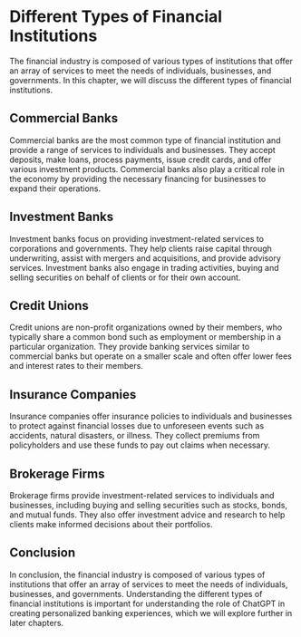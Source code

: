 Different Types of Financial Institutions
================================================================================

The financial industry is composed of various types of institutions that offer an array of services to meet the needs of individuals, businesses, and governments. In this chapter, we will discuss the different types of financial institutions.

Commercial Banks
----------------

Commercial banks are the most common type of financial institution and provide a range of services to individuals and businesses. They accept deposits, make loans, process payments, issue credit cards, and offer various investment products. Commercial banks also play a critical role in the economy by providing the necessary financing for businesses to expand their operations.

Investment Banks
----------------

Investment banks focus on providing investment-related services to corporations and governments. They help clients raise capital through underwriting, assist with mergers and acquisitions, and provide advisory services. Investment banks also engage in trading activities, buying and selling securities on behalf of clients or for their own account.

Credit Unions
-------------

Credit unions are non-profit organizations owned by their members, who typically share a common bond such as employment or membership in a particular organization. They provide banking services similar to commercial banks but operate on a smaller scale and often offer lower fees and interest rates to their members.

Insurance Companies
-------------------

Insurance companies offer insurance policies to individuals and businesses to protect against financial losses due to unforeseen events such as accidents, natural disasters, or illness. They collect premiums from policyholders and use these funds to pay out claims when necessary.

Brokerage Firms
---------------

Brokerage firms provide investment-related services to individuals and businesses, including buying and selling securities such as stocks, bonds, and mutual funds. They also offer investment advice and research to help clients make informed decisions about their portfolios.

Conclusion
----------

In conclusion, the financial industry is composed of various types of institutions that offer an array of services to meet the needs of individuals, businesses, and governments. Understanding the different types of financial institutions is important for understanding the role of ChatGPT in creating personalized banking experiences, which we will explore further in later chapters.
